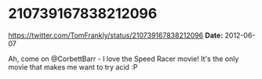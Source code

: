 # 210739167838212096
https://twitter.com/TomFrankly/status/210739167838212096
**Date:** 2012-06-07

Ah, come on @CorbettBarr - I love the Speed Racer movie! It's the only movie that makes me want to try acid :P
